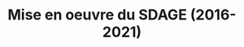 ---
title : "Mise en oeuvre du SDAGE (2016-2021)"
iso : FR-ARA
source : https://www.rhone-mediterranee.eaufrance.fr/gestion-de-leau/sdage-2016-2021-en-vigueur/documents-dappui-pour-la-mise-en-oeuvre-du-sdage-2016
---